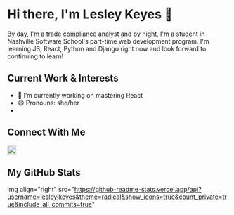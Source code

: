 # Hi there, I'm Lesley Keyes 👋
By day, I'm a trade compliance analyst and by night, I'm a student in Nashville Software School's part-time web development program. I'm learning JS, React, Python and Django right now and look forward to continuing to learn! 

## Current Work & Interests
- 🔭 I’m currently working on mastering React
- 😄 Pronouns: she/her
- 
## Connect With Me
<a href = 'https://www.linkedin.com/in/lesley-keyes'> <img width='20px' align= 'center' src="https://raw.githubusercontent.com/rahulbanerjee26/githubAboutMeGenerator/main/icons/linked-in-alt.svg"/></a>

## My GitHub Stats
img align="right" src="https://github-readme-stats.vercel.app/api?username=lesleyjkeyes&theme=radical&show_icons=true&count_private=true&include_all_commits=true"

<!--
**lesleyjkeyes/lesleyjkeyes** is a ✨ _special_ ✨ repository because its `README.md` (this file) appears on your GitHub profile.

Here are some ideas to get you started:

- 🔭 I’m currently working on ...
- 🌱 I’m currently learning ...
- 👯 I’m looking to collaborate on ...
- 🤔 I’m looking for help with ...
- 💬 Ask me about ...
- 📫 How to reach me: ...
- 😄 Pronouns: ...
- ⚡ Fun fact: ...
-->


